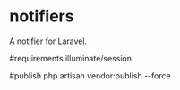 # notifiers
A notifier for Laravel.

#requirements
illuminate/session

#publish
php artisan vendor:publish --force

